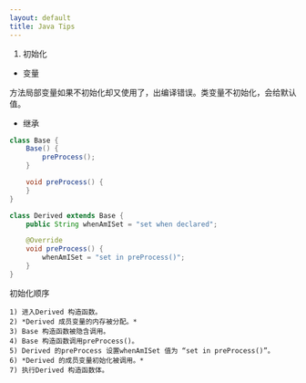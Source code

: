```yaml
---
layout: default
title: Java Tips
---
```



1. 初始化

* 变量

方法局部变量如果不初始化却又使用了，出编译错误。类变量不初始化，会给默认值。

* 继承

```java
class Base {
	Base() {
		preProcess();
	}

	void preProcess() {
	}
}

class Derived extends Base {
	public String whenAmISet = "set when declared";

	@Override
	void preProcess() {
		whenAmISet = "set in preProcess()";
	}
}
```

初始化顺序

```
1) 进入Derived 构造函数。
2) *Derived 成员变量的内存被分配。*
3) Base 构造函数被隐含调用。
4) Base 构造函数调用preProcess()。
5) Derived 的preProcess 设置whenAmISet 值为 “set in preProcess()”。
6) *Derived 的成员变量初始化被调用。*
7) 执行Derived 构造函数体。
```
